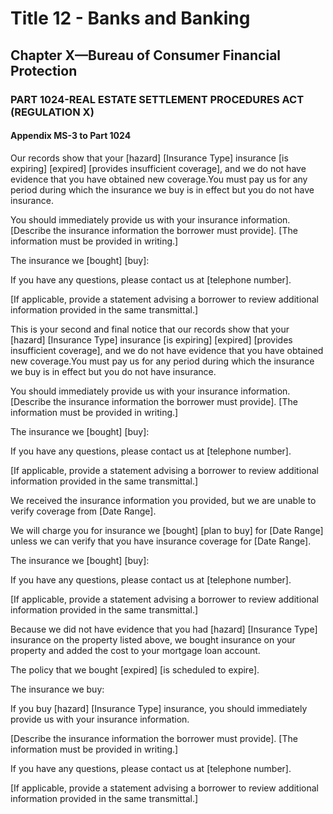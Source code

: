 
# Title 12 - Banks and Banking
## Chapter X—Bureau of Consumer Financial Protection
### PART 1024-REAL ESTATE SETTLEMENT PROCEDURES ACT (REGULATION X)
#### Appendix MS-3 to Part 1024

Our records show that your [hazard] [Insurance Type] insurance [is expiring] [expired] [provides insufficient coverage], and we do not have evidence that you have obtained new coverage.You must pay us for any period during which the insurance we buy is in effect but you do not have insurance.

You should immediately provide us with your insurance information. [Describe the insurance information the borrower must provide]. [The information must be provided in writing.]

The insurance we [bought] [buy]:

If you have any questions, please contact us at [telephone number].

[If applicable, provide a statement advising a borrower to review additional information provided in the same transmittal.]

This is your second and final notice that our records show that your [hazard] [Insurance Type] insurance [is expiring] [expired] [provides insufficient coverage], and we do not have evidence that you have obtained new coverage.You must pay us for any period during which the insurance we buy is in effect but you do not have insurance.

You should immediately provide us with your insurance information. [Describe the insurance information the borrower must provide]. [The information must be provided in writing.]

The insurance we [bought] [buy]:

If you have any questions, please contact us at [telephone number].

[If applicable, provide a statement advising a borrower to review additional information provided in the same transmittal.]

We received the insurance information you provided, but we are unable to verify coverage from [Date Range].

We will charge you for insurance we [bought] [plan to buy] for [Date Range] unless we can verify that you have insurance coverage for [Date Range].

The insurance we [bought] [buy]:

If you have any questions, please contact us at [telephone number].

[If applicable, provide a statement advising a borrower to review additional information provided in the same transmittal.]

Because we did not have evidence that you had [hazard] [Insurance Type] insurance on the property listed above, we bought insurance on your property and added the cost to your mortgage loan account.

The policy that we bought [expired] [is scheduled to expire].

The insurance we buy:

If you buy [hazard] [Insurance Type] insurance, you should immediately provide us with your insurance information.

[Describe the insurance information the borrower must provide]. [The information must be provided in writing.]

If you have any questions, please contact us at [telephone number].

[If applicable, provide a statement advising a borrower to review additional information provided in the same transmittal.]
